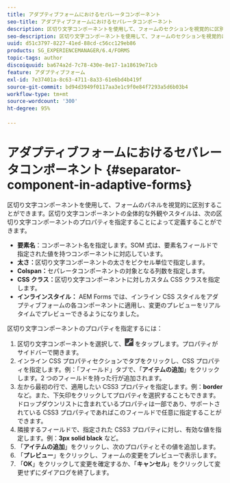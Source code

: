 ```yaml
---
title: アダプティブフォームにおけるセパレータコンポーネント
seo-title: アダプティブフォームにおけるセパレータコンポーネント
description: 区切り文字コンポーネントを使用して、フォームのセクションを視覚的に区別することができます。
seo-description: 区切り文字コンポーネントを使用して、フォームのセクションを視覚的に区別することができます。
uuid: d51c3797-8227-41ed-88cd-c56cc129eb86
products: SG_EXPERIENCEMANAGER/6.4/FORMS
topic-tags: author
discoiquuid: ba674a2d-7c78-430e-8e17-1a18619e71cb
feature: アダプティブフォーム
exl-id: 7e37401a-8c63-4711-8a33-61e6bd4b419f
source-git-commit: bd94d3949f0117aa3e1c9f0e84f7293a5d6b03b4
workflow-type: tm+mt
source-wordcount: '300'
ht-degree: 95%

---
```


# アダプティブフォームにおけるセパレータコンポーネント {#separator-component-in-adaptive-forms}

区切り文字コンポーネントを使用して、フォームのパネルを視覚的に区別することができます。区切り文字コンポーネントの全体的な外観やスタイルは、次の区切り文字コンポーネントのプロパティを指定することによって定義することができます。

* **要素名**：コンポーネント名を指定します。SOM 式は、要素名フィールドで指定された値を持つコンポーネントに対応しています。
* **太さ：**&#x200B;区切り文字コンポーネントの太さをピクセル単位で指定します。
* **Colspan：**&#x200B;セパレータコンポーネントの対象となる列数を指定します。
* **CSS クラス：**&#x200B;区切り文字コンポーネントに対しカスタム CSS クラスを指定します。
* **インラインスタイル：** AEM Forms では、インライン CSS スタイルをアダプティブフォームの各コンポーネントに適用し、変更のプレビューをリアルタイムでプレビューできるようになりました。

区切り文字コンポーネントのプロパティを指定するには：

1. 区切り文字コンポーネントを選択して、![cmppr](assets/cmppr.png) をタップします。プロパティがサイドバーで開きます。
1. インライン CSS プロパティセクションでタブをクリックし、CSS プロパティを指定します。例：「フィールド」タブで、「**アイテムの追加**」をクリックします。2 つのフィールドを持った行が追加されます。
1. 左から最初の行で、適用したい CSS3 プロパティを指定します。例：**border** など。また、下矢印をクリックしてプロパティを選択することもできます。ドロップダウンリストに含まれているプロパティは一部であり、サポートされている CSS3 プロパティであればこのフィールドで任意に指定することができます。
1. 隣接するフィールドで、指定された CSS3 プロパティに対し、有効な値を指定します。例：**3px solid black** など。
1. 「**アイテムの追加**」をクリックし、次のプロパティとその値を追加します。
1. 「**プレビュー**」をクリックし、フォームの変更をプレビューで表示します。
1. 「**OK**」をクリックして変更を確定するか、「**キャンセル**」をクリックして変更せずにダイアログを終了します。
